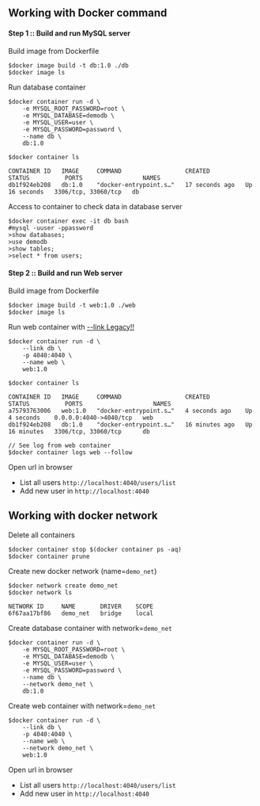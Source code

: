 ## Working with Docker command

#### Step 1 :: Build and run MySQL server

Build image from Dockerfile

```
$docker image build -t db:1.0 ./db
$docker image ls
```

Run database container

```
$docker container run -d \
    -e MYSQL_ROOT_PASSWORD=root \
    -e MYSQL_DATABASE=demodb \
    -e MYSQL_USER=user \
    -e MYSQL_PASSWORD=password \
    --name db \
    db:1.0

$docker container ls

CONTAINER ID   IMAGE     COMMAND                  CREATED          STATUS          PORTS                 NAMES
db1f924eb208   db:1.0    "docker-entrypoint.s…"   17 seconds ago   Up 16 seconds   3306/tcp, 33060/tcp   db
```

Access to container to check data in database server

```
$docker container exec -it db bash
#mysql -uuser -ppassword
>show databases;
>use demodb
>show tables;
>select * from users;
```

#### Step 2 :: Build and run Web server

Build image from Dockerfile

```
$docker image build -t web:1.0 ./web
$docker image ls
```

Run web container with [--link Legacy!!](https://docs.docker.com/network/links/)

```
$docker container run -d \
    --link db \
    -p 4040:4040 \
    --name web \
    web:1.0

$docker container ls

CONTAINER ID   IMAGE     COMMAND                  CREATED          STATUS          PORTS                    NAMES
a75793763006   web:1.0   "docker-entrypoint.s…"   4 seconds ago    Up 4 seconds    0.0.0.0:4040->4040/tcp   web
db1f924eb208   db:1.0    "docker-entrypoint.s…"   16 minutes ago   Up 16 minutes   3306/tcp, 33060/tcp      db

// See log from web container
$docker container logs web --follow
```

Open url in browser

- List all users `http://localhost:4040/users/list`
- Add new user in `http://localhost:4040`

## Working with docker network

Delete all containers

```
$docker container stop $(docker container ps -aq)
$docker container prune
```

Create new docker network (name=`demo_net`)

```
$docker network create demo_net
$docker network ls

NETWORK ID     NAME       DRIVER    SCOPE
6f67aa17bf86   demo_net   bridge    local
```

Create database container with network=`demo_net`

```
$docker container run -d \
    -e MYSQL_ROOT_PASSWORD=root \
    -e MYSQL_DATABASE=demodb \
    -e MYSQL_USER=user \
    -e MYSQL_PASSWORD=password \
    --name db \
    --network demo_net \
    db:1.0
```

Create web container with network=`demo_net`

```
$docker container run -d \
    --link db \
    -p 4040:4040 \
    --name web \
    --network demo_net \
    web:1.0
```

Open url in browser

- List all users `http://localhost:4040/users/list`
- Add new user in `http://localhost:4040`
